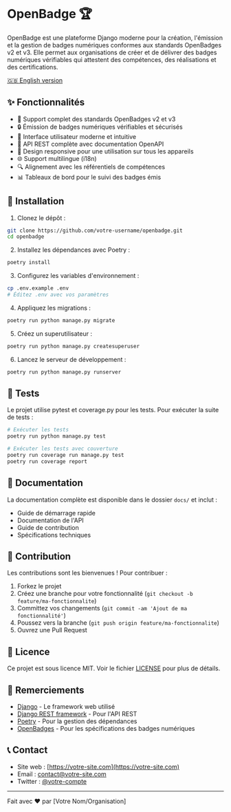 # OpenBadge 🏆

OpenBadge est une plateforme Django moderne pour la création, l'émission et la gestion de badges numériques conformes aux standards OpenBadges v2 et v3. Elle permet aux organisations de créer et de délivrer des badges numériques vérifiables qui attestent des compétences, des réalisations et des certifications.

[🇬🇧 English version](README.en.md)

## ✨ Fonctionnalités

- 🎯 Support complet des standards OpenBadges v2 et v3
- 🔒 Émission de badges numériques vérifiables et sécurisés
- 🎨 Interface utilisateur moderne et intuitive
- 🔄 API REST complète avec documentation OpenAPI
- 📱 Design responsive pour une utilisation sur tous les appareils
- 🌐 Support multilingue (i18n)
- 🔍 Alignement avec les référentiels de compétences
- 📊 Tableaux de bord pour le suivi des badges émis

## 🚀 Installation

1. Clonez le dépôt :
```bash
git clone https://github.com/votre-username/openbadge.git
cd openbadge
```

2. Installez les dépendances avec Poetry :
```bash
poetry install
```

3. Configurez les variables d'environnement :
```bash
cp .env.example .env
# Éditez .env avec vos paramètres
```

4. Appliquez les migrations :
```bash
poetry run python manage.py migrate
```

5. Créez un superutilisateur :
```bash
poetry run python manage.py createsuperuser
```

6. Lancez le serveur de développement :
```bash
poetry run python manage.py runserver
```

## 🧪 Tests

Le projet utilise pytest et coverage.py pour les tests. Pour exécuter la suite de tests :

```bash
# Exécuter les tests
poetry run python manage.py test

# Exécuter les tests avec couverture
poetry run coverage run manage.py test
poetry run coverage report
```

## 📖 Documentation

La documentation complète est disponible dans le dossier `docs/` et inclut :

- Guide de démarrage rapide
- Documentation de l'API
- Guide de contribution
- Spécifications techniques

## 🤝 Contribution

Les contributions sont les bienvenues ! Pour contribuer :

1. Forkez le projet
2. Créez une branche pour votre fonctionnalité (`git checkout -b feature/ma-fonctionnalite`)
3. Committez vos changements (`git commit -am 'Ajout de ma fonctionnalité'`)
4. Poussez vers la branche (`git push origin feature/ma-fonctionnalite`)
5. Ouvrez une Pull Request

## 📄 Licence

Ce projet est sous licence MIT. Voir le fichier [LICENSE](LICENSE) pour plus de détails.

## 🙏 Remerciements

- [Django](https://www.djangoproject.com/) - Le framework web utilisé
- [Django REST framework](https://www.django-rest-framework.org/) - Pour l'API REST
- [Poetry](https://python-poetry.org/) - Pour la gestion des dépendances
- [OpenBadges](https://openbadges.org/) - Pour les spécifications des badges numériques

## 📞 Contact

- Site web : [https://votre-site.com](https://votre-site.com)
- Email : contact@votre-site.com
- Twitter : [@votre-compte](https://twitter.com/votre-compte)

---

Fait avec ❤️ par [Votre Nom/Organisation]
